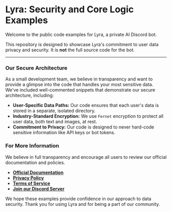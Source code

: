 # Lyra: Security and Core Logic Examples

Welcome to the public code examples for Lyra, a private AI Discord bot.

This repository is designed to showcase Lyra's commitment to user data privacy and security. It is **not** the full source code for the bot.

---

### Our Secure Architecture

As a small development team, we believe in transparency and want to provide a glimpse into the code that handles your most sensitive data. We've included well-commented snippets that demonstrate our secure architecture, including:

- **User-Specific Data Paths:** Our code ensures that each user's data is stored in a separate, isolated directory.
- **Industry-Standard Encryption:** We use `Fernet` encryption to protect all user data, both text and images, at rest.
- **Commitment to Privacy:** Our code is designed to never hard-code sensitive information like API keys or bot tokens.

### For More Information

We believe in full transparency and encourage all users to review our official documentation and policies.

- **[Official Documentation]()**
- **[Privacy Policy](/nom-codecat/Project-Lyra/blob/main/Lyra%20Discord%20Bot%20-%20Documentation_use%20instructions.md)**
- **[Terms of Service](link-to-your-tos.md)**
- **[Join our Discord Server](link-to-your-discord-server)**

We hope these examples provide confidence in our approach to data security. Thank you for using Lyra and for being a part of our community.
